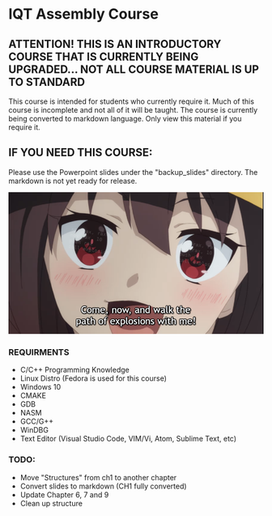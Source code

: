 # IQT Assembly Course 
## ATTENTION! THIS IS AN INTRODUCTORY COURSE THAT IS CURRENTLY BEING UPGRADED... NOT ALL COURSE MATERIAL IS UP TO STANDARD 
This course is intended for students who currently require it. Much of this course is incomplete and not all of it will be taught. The course is currently being converted to markdown language. Only view this material if you require it. 

## IF YOU NEED THIS COURSE:
Please use the Powerpoint slides under the "backup\_slides" directory. The markdown is not yet ready for release. 

![image](imgs/2fc.png)
### REQUIRMENTS
- C/C++ Programming Knowledge
- Linux Distro (Fedora is used for this course)
- Windows 10
- CMAKE
- GDB
- NASM
- GCC/G++
- WinDBG
- Text Editor (Visual Studio Code, VIM/Vi, Atom, Sublime Text, etc)

### TODO: 
* Move "Structures" from ch1 to another chapter
* Convert slides to markdown (CH1 fully converted)
* Update Chapter 6, 7 and 9
* Clean up structure

